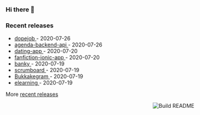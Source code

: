 ### Hi there 👋

### Recent releases
<!-- recent_releases starts -->
* [dopejob ](https://github.com/delitamakanda/dopejob/releases/tag/v1.1) - 2020-07-26
* [agenda-backend-api ](https://github.com/delitamakanda/agenda-backend-api/releases/tag/v1.0) - 2020-07-26
* [dating-app ](https://github.com/delitamakanda/dating-app/releases/tag/v1.0) - 2020-07-20
* [fanfiction-ionic-app ](https://github.com/delitamakanda/fanfiction-ionic-app/releases/tag/v1.0) - 2020-07-20
* [banky ](https://github.com/delitamakanda/banky/releases/tag/v1.0) - 2020-07-19
* [scrumboard ](https://github.com/delitamakanda/scrumboard/releases/tag/v1.0) - 2020-07-19
* [Bukkakegram ](https://github.com/delitamakanda/Bukkakegram/releases/tag/v2.0) - 2020-07-19
* [elearning ](https://github.com/delitamakanda/elearning/releases/tag/v1.0) - 2020-07-19
<!-- recent_releases ends -->
More [recent releases](https://github.com/delitamakanda/delitamakanda/blob/master/releases.md)

<a href="https://github.com/delitamakanda/delitamakanda/actions"><img src="https://github.com/delitamakanda/delitamakanda/workflows/Build%20README/badge.svg" align="right" alt="Build README"></a>
